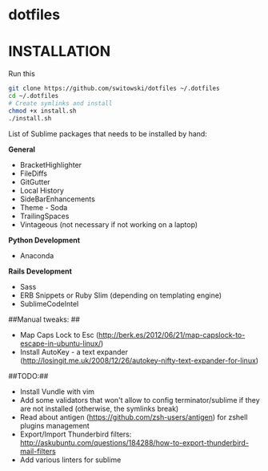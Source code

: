 dotfiles
========

# INSTALLATION

Run this
```sh
git clone https://github.com/switowski/dotfiles ~/.dotfiles
cd ~/.dotfiles
# Create symlinks and install
chmod +x install.sh
./install.sh
```

List of Sublime packages that needs to be installed by hand:

**General**
* BracketHighlighter
* FileDiffs
* GitGutter
* Local History
* SideBarEnhancements
* Theme - Soda
* TrailingSpaces
* Vintageous (not necessary if not working on a laptop)

**Python Development**
* Anaconda

**Rails Development**
* Sass
* ERB Snippets or Ruby Slim (depending on templating engine)
* SublimeCodeIntel

##Manual tweaks: ##
* Map Caps Lock to Esc (http://berk.es/2012/06/21/map-capslock-to-escape-in-ubuntu-linux/)
* Install AutoKey - a text expander (http://losingit.me.uk/2008/12/26/autokey-nifty-text-expander-for-linux)

##TODO:##
* Install Vundle with vim
* Add some validators that won't allow to config terminator/sublime if they are not installed (otherwise, the symlinks break)
* Read about antigen (https://github.com/zsh-users/antigen) for zshell plugins management
* Export/Import Thunderbird filters: http://askubuntu.com/questions/184288/how-to-export-thunderbird-mail-filters
* Add various linters for sublime
